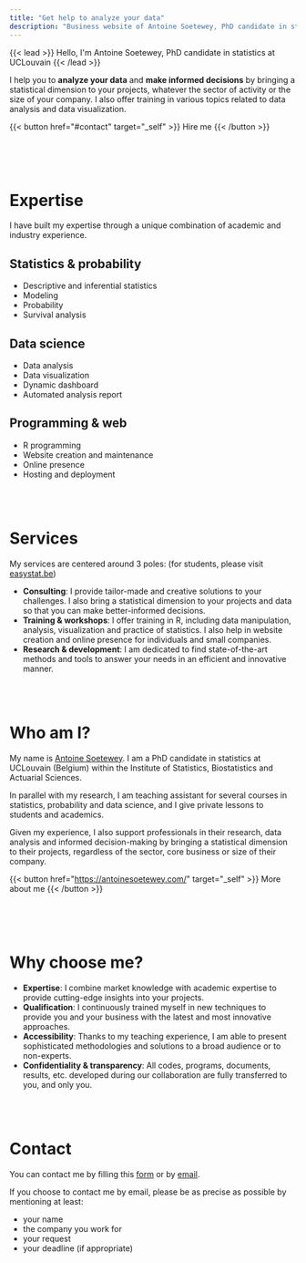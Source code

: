 ```yaml
---
title: "Get help to analyze your data"
description: "Business website of Antoine Soetewey, PhD candidate in statistics at UCLouvain"
---
```


{{< lead >}}
Hello, I'm Antoine Soetewey, PhD candidate in statistics at UCLouvain
{{< /lead >}}

I help you to **analyze your data** and **make informed decisions** by bringing a statistical dimension to your projects, whatever the sector of activity or the size of your company. I also offer training in various topics related to data analysis and data visualization.

{{< button href="#contact" target="_self" >}}
Hire me
{{< /button >}}

<br>
<br>
<br>

# Expertise

I have built my expertise through a unique combination of academic and industry experience.

## Statistics & probability

- Descriptive and inferential statistics
- Modeling
- Probability
- Survival analysis

## Data science

- Data analysis
- Data visualization
- Dynamic dashboard
- Automated analysis report

## Programming & web

- R programming
- Website creation and maintenance
- Online presence
- Hosting and deployment

<br>
<br>

# Services

My services are centered around 3 poles: (for students, please visit [easystat.be](https://easystat.be/))

- **Consulting**: I provide tailor-made and creative solutions to your challenges. I also bring a statistical dimension to your projects and data so that you can make better-informed decisions.
- **Training & workshops**: I offer training in R, including data manipulation, analysis, visualization and practice of statistics. I also help in website creation and online presence for individuals and small companies.
- **Research & development**: I am dedicated to find state-of-the-art methods and tools to answer your needs in an efficient and innovative manner.

<br>
<br>

# Who am I?

My name is [Antoine Soetewey](https://antoinesoetewey.com/). I am a PhD candidate in statistics at UCLouvain (Belgium) within the Institute of Statistics, Biostatistics and Actuarial Sciences.

In parallel with my research, I am teaching assistant for several courses in statistics, probability and data science, and I give private lessons to students and academics.

Given my experience, I also support professionals in their research, data analysis and informed decision-making by bringing a statistical dimension to their projects, regardless of the sector, core business or size of their company.

{{< button href="https://antoinesoetewey.com/" target="_self" >}}
More about me
{{< /button >}}

<br>
<br>
<br>

# Why choose me?

- **Expertise**: I combine market knowledge with academic expertise to provide cutting-edge insights into your projects.
- **Qualification**: I continuously trained myself in new techniques to provide you and your business with the latest and most innovative approaches.
- **Accessibility**: Thanks to my teaching experience, I am able to present sophisticated methodologies and solutions to a broad audience or to non-experts.
- **Confidentiality & transparency**: All codes, programs, documents, results, etc. developed during our collaboration are fully transferred to you, and only you.

<br>
<br>

# Contact

You can contact me by filling this [form](https://docs.google.com/forms/d/e/1FAIpQLScIXKNPvQWCG3by3_LYBfP_M8w5e5oV7CDIAyAC1IslTRnBoA/viewform?usp=sf_link) or by [email](mailto:ant.soetewey@gmail.com).

If you choose to contact me by email, please be as precise as possible by mentioning at least:

- your name
- the company you work for
- your request
- your deadline (if appropriate)
